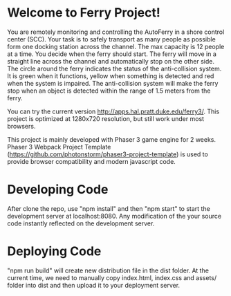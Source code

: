 # Welcome to Ferry Project!

You are remotely monitoring and controlling the AutoFerry in a shore control center (SCC). Your task is to safely transport as many people as possible form one docking station across the channel. The max capacity is 12 people at a time. You decide when the ferry should start. The ferry will move in a straight line across the channel and automatically stop on the other side. The circle around the ferry indicates the status of the anti-collision system. It is green when it functions, yellow when something is detected and red when the system is impaired. The anti-collision system will make the ferry stop when an object is detected within the range of 1.5 meters from the ferry.

You can try the current version http://apps.hal.pratt.duke.edu/ferry3/. This project is optimized at 1280x720 resolution, but still work under most browsers.

This project is mainly developed with Phaser 3 game engine for 2 weeks. Phaser 3 Webpack Project Template (https://github.com/photonstorm/phaser3-project-template) is used to provide browser compatibility and modern javascript code.

# Developing Code

After clone the repo, use "npm install" and then "npm start" to start the development server at localhost:8080. Any modification of the your source code instantly reflected on the development server.

# Deploying Code

"npm run build" will create new distribution file in the dist folder. At the current time, we need to manually copy index.html, index.css and assets/ folder into dist and then upload it to your deployment server.